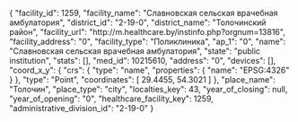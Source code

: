 {
    "facility_id": 1259,
    "facility_name": "Славновская сельская врачебная амбулатория",
    "district_id": "2-19-0",
    "district_name": "Толочинский район",
    "facility_url": "http:\/\/m.healthcare.by\/instinfo.php?orgnum=13816",
    "facility_address": "0",
    "facility_type": "Поликлиника",
    "ap_1": "0",
    "name": "Славновская сельская врачебная амбулатория",
    "state": "public institution",
    "stats": [],
    "med_id": 10215610,
    "address": "0",
    "devices": [],
    "coord_x_y": {
        "crs": {
            "type": "name",
            "properties": {
                "name": "EPSG:4326"
            }
        },
        "type": "Point",
        "coordinates": [
            29.4455,
            54.3021
        ]
    },
    "place_name": "Толочин",
    "place_type": "city",
    "localties_key": 43,
    "year_of_closing": null,
    "year_of_opening": "0",
    "healthcare_facility_key": 1259,
    "administrative_division_id": "2-19-0"
}
